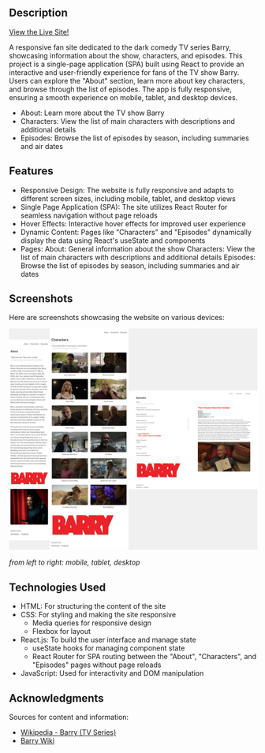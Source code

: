 ## Description

[View the Live Site!](https://barry-tv.vercel.app)

A responsive fan site dedicated to the dark comedy TV series Barry, showcasing information about the show, characters, and episodes. This project is a single-page application (SPA) built using React to provide an interactive and user-friendly experience for fans of the TV show Barry. Users can explore the "About" section, learn more about key characters, and browse through the list of episodes. The app is fully responsive, ensuring a smooth experience on mobile, tablet, and desktop devices.
- About: Learn more about the TV show Barry
- Characters: View the list of main characters with descriptions and additional details
- Episodes: Browse the list of episodes by season, including summaries and air dates

## Features
- Responsive Design: The website is fully responsive and adapts to different screen sizes, including mobile, tablet, and desktop views
- Single Page Application (SPA): The site utilizes React Router for seamless navigation without page reloads
- Hover Effects: Interactive hover effects for improved user experience
- Dynamic Content: Pages like "Characters" and "Episodes" dynamically display the data using React's useState and components
- Pages:
    About: General information about the show
    Characters: View the list of main characters with descriptions and additional details
    Episodes: Browse the list of episodes by season, including summaries and air dates

## Screenshots
Here are screenshots showcasing the website on various devices:

![Screenshots](./screenshots.png)

*from left to right: mobile, tablet, desktop*

## Technologies Used
- HTML: For structuring the content of the site
- CSS: For styling and making the site responsive
  - Media queries for responsive design
  - Flexbox for layout
- React.js: To build the user interface and manage state
  - useState hooks for managing component state
  - React Router for SPA routing between the "About", "Characters", and "Episodes" pages without page reloads
- JavaScript: Used for interactivity and DOM manipulation

## Acknowledgments
Sources for content and information:
* [Wikipedia - Barry (TV Series)](https://en.wikipedia.org/wiki/Barry_(TV_series))
* [Barry Wiki](https://barry-hbo.fandom.com/wiki/Barry_Wiki)
